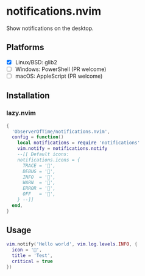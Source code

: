 # notifications.nvim

Show notifications on the desktop.

## Platforms

* [x] Linux/BSD: glib2
* [ ] Windows: PowerShell (PR welcome)
* [ ] macOS: AppleScript (PR welcome)

## Installation

### lazy.nvim

```lua
{
  'ObserverOfTime/notifications.nvim',
  config = function()
    local notifications = require 'notifications'
    vim.notify = notifications.notify
    --[[ Default icons:
    notifications.icons = {
      TRACE = '',
      DEBUG = '󰠭',
      INFO  = '',
      WARN  = '',
      ERROR = '',
      OFF   = '',
    } --]]
  end,
}
```

## Usage

```lua
vim.notify('Hello world', vim.log.levels.INFO, {
  icon = '󱇎',
  title = 'Test',
  critical = true
})
```
